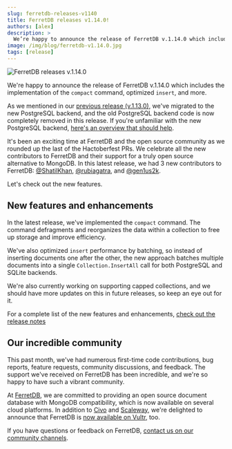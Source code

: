 ```yaml
---
slug: ferretdb-releases-v1140
title: FerretDB releases v1.14.0!
authors: [alex]
description: >
  We’re happy to announce the release of FerretDB v.1.14.0 which includes the implementation of the `compact` command, optimized `insert`, and more.
image: /img/blog/ferretdb-v1.14.0.jpg
tags: [release]
---
```


![FerretDB releases v.1.14.0](/img/blog/ferretdb-v1.14.0.jpg)

We're happy to announce the release of FerretDB v.1.14.0 which includes the implementation of the `compact` command, optimized `insert`, and more.

<!--truncate-->

As we mentioned in our [previous release (v.1.13.0)](https://blog.ferretdb.io/ferretdb-v1130-new-postgresql-backend/), we've migrated to the new PostgreSQL backend, and the old PostgreSQL backend code is now completely removed in this release.
If you're unfamiliar with the new PostgreSQL backend, [here's an overview that should help](https://blog.ferretdb.io/ferretdb-v1-10-production-ready-sqlite/#the-new-architecture).

It's been an exciting time at FerretDB and the open source community as we rounded up the last of the Hactoberfest PRs.
We celebrate all the new contributors to FerretDB and their support for a truly open source alternative to MongoDB.
In this latest release, we had 3 new contributors to FerretDB: [@ShatilKhan](https://github.com/ShatilKhan), [@rubiagatra](https://github.com/rubiagatra), and [@gen1us2k](https://github.com/gen1us2k).

Let's check out the new features.

## New features and enhancements

In the latest release, we've implemented the `compact` command.
The command defragments and reorganizes the data within a collection to free up storage and improve efficiency.

We've also optimized `insert` performance by batching, so instead of inserting documents one after the other, the new approach batches multiple documents into a single `Collection.InsertAll` call for both PostgreSQL and SQLite backends.

We're also currently working on supporting capped collections, and we should have more updates on this in future releases, so keep an eye out for it.

For a complete list of the new features and enhancements, [check out the release notes](https://github.com/FerretDB/FerretDB/releases/tag/v1.14.0)

## Our incredible community

This past month, we've had numerous first-time code contributions, bug reports, feature requests, community discussions, and feedback.
The support we've received on FerretDB has been incredible, and we're so happy to have such a vibrant community.

At [FerretDB](https://www.ferretdb.com/), we are committed to providing an open source document database with MongoDB compatibility, which is now available on several cloud platforms.
In addition to [Civo](https://www.civo.com/marketplace/FerretDB) and [Scaleway](https://www.scaleway.com/en/betas/#managed-document-database), we're delighted to announce that FerretDB is [now available on Vultr](https://www.vultr.com/docs/ferretdb-managed-database-guide/), too.

If you have questions or feedback on FerretDB, [contact us on our community channels](https://docs.ferretdb.io/#community).
